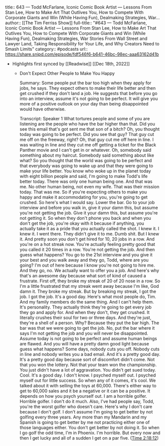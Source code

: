 title:: 643 —  Todd McFarlane, Iconic Comic Book Artist — Lessons From Stan Lee, How to Make Art That Outlives You, How to Compete With Corporate Giants and Win (While Having Fun), Dealmaking Strategies, War...
author:: [[The Tim Ferriss Show]]
full-title:: "\#643 —  Todd McFarlane, Iconic Comic Book Artist — Lessons From Stan Lee, How to Make Art That Outlives You, How to Compete With Corporate Giants and Win (While Having Fun), Dealmaking Strategies, War Stories From Wall Street and Lawyer Land, Taking Responsibility for Your Life, and Why Creators Need to Smash Limits"
category:: #podcasts
url:: https://share.snipd.com/episode/fdf546f6-b641-46bc-98ec-aaa63162d41b

- Highlights first synced by [[Readwise]] [[Dec 18th, 2022]]
	- Don't Expect Other People to Make You Happy
	  
	  Summary:
	  Some people put the bar too high when they apply for jobs, he says. They expect others to make their life better and then get crushed if they don't land a job. He suggests that before you go into an interview, assume it's not going to be perfect. It will give you more of a positive outlook on your day than being disappointed would have otherwise.
	  
	  Transcript:
	  Speaker 1
	  What tortures people and some of you are listening are the people who have the bar higher than that. Did you see this email that's got sent me that son of a bitch? Oh, you thought today was going to be perfect. Did you see that guy? That guy cut me off on the freeway, right? Oh, that guy cut me off here in line. I was waiting in line and they cut me off getting a ticket for the Black Panther movie and I can't get in or whatever. Oh, somebody said something about my haircut. Somebody said something about like what? So you thought that the world was going to be perfect and that everybody was going to wake up and that they were going to make your life better. You know who woke up in the planet today with eight billion people and said, I'm going to make Todd's life better today. There was only one human being one. And that was me. No other human being, not even my wife. That was their mission today. That was me. So if you're expecting others to make you happy and make it accommodating for you, you're going to get crushed. So here's what I would say. Lower the bar. Go to your job interview and before you walk in, give it your damn this, but assume you're not getting the job. Give it your damn this, but assume you're not getting it. So when they don't phone you back and when you don't get the job, you're okay with it because if anything, you actually take it as a pride that you actually called the shot. I knew it. I knew it. I went there. They didn't give it to me. Dumb shit. But I knew it. And pretty soon you don't get hired for 10, 20 jobs in a row. And you're on a hot streak now. You're actually feeling pretty good that you called it 20 times in a row. You're not getting the job. And then guess what happens? You go to the 21st interview and you give it your best and you walk away and they go, Todd, where are you going? I'm out of here because I know you're not going to hire me. And they go, no. We actually want to offer you a job. And here's why that's an awesome day because what sort of kind of caused a frustrate. First off, they broke my streak of 20 of 20 nose in a row. So I'm a little frustrated that my streak went away because I'm like, God damn it. They broke my streak. But by breaking my streak, I got the job. I got the job. It's a good day. Here's what most people do, Tim. And my family members do the same thing. And I can't help them. It's personality. They actually think they're going to get every job they go and apply for. And when they don't, they get crushed. It literally crushes their soul for two or three days. And they're just, they're a shell of a person. Why? Because they put the bar high. The bar was that we were going to get the job. No, put the bar where it says I'm not getting the job and you will never be disappointed. Assume today is not going to be perfect and assume human beings are flawed. And you will have a pretty damn good light because guess what happens? Some days, nobody cuts you off. Nobody cuts in line and nobody writes you a bad email. And it's a pretty good day. It's a pretty good day because sort of discomfort didn't come. Not that you won the lottery. Not that your team won the championship. You just didn't have a lot of aggravation. You didn't get sued today. Cool. It's a good day. I don't know. I psyched myself out. I psyched myself out for little success. So when any of it comes, it's cool. We talked about it with selling the toys at 60,000. There's either way to get to 60,000 sales and it be a negative or it can be a positive. It depends on how you psych yourself out. I am a horrible golfer. Horrible golfer. I don't do it much. Also, I've had people say, Todd, you're the worst golfer who doesn't care. Here's why I don't care because I don't golf. I don't assume I'm going to get better by not golfing every three years. Any more than my Mandarin and my Spanish is going to get better by me not practicing either one of those languages either. You don't get better by not doing it. So when I go golf the odd time, I'm in Phoenix. I'm horrible. But every now and then I get lucky and all of a sudden I get on a par five. ([Time 2:18:12](https://share.snipd.com/snip/a3a2f786-e32c-4859-b32a-0c36832970c6))